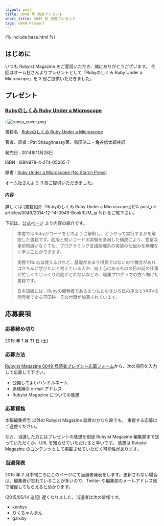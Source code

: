 ```yaml
---
layout: post
title: 0049 号 読者プレゼント
short_title: 0049 号 読者プレゼント
tags: 0049 Present
---
```

{% include base.html %}


## はじめに

いつも Rubyist Magazine をご愛読いただき、誠にありがとうございます。
今回はオーム社さんよりプレゼントとして『Rubyのしくみ Ruby Under a Microscope』を 3 冊ご提供いただきました。

## プレゼント

### [Rubyのしくみ Ruby Under a Microscope](http://ssl.ohmsha.co.jp/cgi-bin/menu.cgi?ISBN=978-4-274-05065-7)
: ![rumja_cover.png]({{site.baseurl}}/images/0049-Present/rumja_cover.png)

書籍名
:  [Rubyのしくみ Ruby Under a Microscope](http://ssl.ohmsha.co.jp/cgi-bin/menu.cgi?ISBN=978-4-274-05065-7)

著者、訳者
:  Pat Shaughnessy著、島田浩二・角谷信太郎共訳

発売日
:  2014年11月28日

ISBN
:  ISBN978-4-274-05065-7

原書
:  [Ruby Under a Microscope  (No Starch Press)](http://www.nostarch.com/rum)

オーム社さんより 3 冊ご提供いただきました。

#### 内容

詳しくは [書籍紹介『Rubyのしくみ Ruby Under a Microscope』]({% post_url articles/0049/2014-12-14-0049-BookRUM_ja %}) をご覧下さい。

下記は、[公式ページ](http://shop.ohmsha.co.jp/shop/shopdetail.html?brandcode=000000004065&search=978-4-274-05065-7&sort=) より内容の紹介です。

> 本書ではRubyがコードをどのように解釈し、どうやって実行するかを解説した書籍です。図版と短いコードの実験を多用した構成により、豊富な事前知識がなくても、プログラミング言語処理系の実装の仕組みを無理なく学ぶことができます。
> 
> 実務でRubyは使えるけれど、基礎があまり得意ではないので機会があればきちんと学びたいと考えている人や、向上心はあるものの目の前の仕事が忙しくてじっくり時間がとれないなどの、職業プログラマの方へ向けた書籍です。
> 
> 日本語版には、Rubyの開発者であるまつもとゆきひろ氏の序文とYARVの開発者である笹田耕一氏の付録が加筆されています。


## 応募要項

### 応募締め切り

2015 年 1 月 31 日 (土)

### 応募方法

[Rubyist Magazine 0049 号読者プレゼント応募フォーム](http://goo.gl/forms/8bYfdQRmeX)から、次の項目を入力して応募して下さい。

* 公開してよいハンドルネーム
* 連絡用の e-mail アドレス
* Rubyist Magazine についての感想


### 応募資格

本稿編集担当
以外の Rubyist Magazine 読者の方なら誰でも。
重複する応募はご遠慮ください。

なお、当選した方にはプレゼントの感想を別途 Rubyist Magazine
編集部まで送っていただくか、URL を知らせていただけると幸いです。
感想は Rubyist Magazine のコンテンツとして掲載させていただく可能性があります。

### 当選発表

2015 年 2 月中旬ごろにこのページにて当選者発表をします。更新されない場合は、編集者が忘れていることが多いので、Twitter や編集部のメールアドレス宛で催促してもらえると助かります。

(2015/05/14 追記) 遅くなりました。当選者は次の皆様です。

* kenhys
* りくちゃんまん
* garuby



